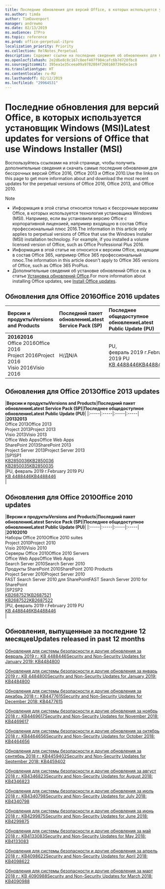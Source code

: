 ```yaml
---
title: Последние обновления для версий Office, в которых используется установщик Windows (MSI)
ms.author: timda
author: TimDavenport
manager: andrewmo
ms.date: 02/13/2019
ms.audience: ITPro
ms.topic: reference
ms.prod: office-perpetual-itpro
localization_priority: Priority
ms.collection: RelNotes_Perpetual
description: Содержит ссылки на последние сведения об обновлениях для бессрочных версий Office 2016, Office 2013 и Office 2010 для ИТ-специалистов
ms.openlocfilehash: 2e2d6e8c8c167c8eef407f984cafc6b7d720fbc8
ms.sourcegitcommit: 395ea1e35ceea09a9782884f26016073945e1ec0
ms.translationtype: HT
ms.contentlocale: ru-RU
ms.lasthandoff: 02/12/2019
ms.locfileid: "29964531"
---
```

# <a name="latest-updates-for-versions-of-office-that-use-windows-installer-msi"></a><span data-ttu-id="6c0a4-103">Последние обновления для версий Office, в которых используется установщик Windows (MSI)</span><span class="sxs-lookup"><span data-stu-id="6c0a4-103">Latest updates for versions of Office that use Windows Installer (MSI)</span></span>

<span data-ttu-id="6c0a4-104">Воспользуйтесь ссылками на этой странице, чтобы получить дополнительные сведения и скачать самые последние обновления для бессрочных версий Office 2016, Office 2013 и Office 2010.</span><span class="sxs-lookup"><span data-stu-id="6c0a4-104">Use the links on this page to get more information about and download the most recent updates for the perpetual versions of Office 2016, Office 2013, and Office 2010.</span></span>
  
 
> [!NOTE]
> - <span data-ttu-id="6c0a4-p101">Информация в этой статье относится только к бессрочным версиям Office, в которых используется технология установщика Windows (MSI). Например, если вы установили версию Office с корпоративной лицензией, например входящую в состав Office профессиональный плюс 2016.</span><span class="sxs-lookup"><span data-stu-id="6c0a4-p101">The information in this article only applies to perpetual versions of Office that use the Windows Installer (MSI) installation technology. For example, if you installed a volume licensed version of Office, such as Office Professional Plus 2016.</span></span>
> - <span data-ttu-id="6c0a4-107">Информация в этой статье не относится к версиям Office, входящим в состав Office 365, например Office 365 профессиональный плюс.</span><span class="sxs-lookup"><span data-stu-id="6c0a4-107">The information in this article doesn't apply to Office 365 versions of Office, such as Office 365 ProPlus.</span></span>
> - <span data-ttu-id="6c0a4-108">Дополнительные сведения об установке обновлений Office см. в статье [Установка обновлений Office](https://support.office.com/article/2ab296f3-7f03-43a2-8e50-46de917611c5).</span><span class="sxs-lookup"><span data-stu-id="6c0a4-108">For more information about installing Office updates, see [Install Office updates](https://support.office.com/article/2ab296f3-7f03-43a2-8e50-46de917611c5).</span></span> 


## <a name="office-2016-updates"></a><span data-ttu-id="6c0a4-109">Обновления для Office 2016</span><span class="sxs-lookup"><span data-stu-id="6c0a4-109">Office 2016 updates</span></span>

|<span data-ttu-id="6c0a4-110">**Версии и продукты**</span><span class="sxs-lookup"><span data-stu-id="6c0a4-110">**Versions and Products**</span></span>|<span data-ttu-id="6c0a4-111">**Последний пакет обновления**</span><span class="sxs-lookup"><span data-stu-id="6c0a4-111">**Latest Service Pack (SP)**</span></span>|<span data-ttu-id="6c0a4-112">**Последнее общедоступное обновление**</span><span class="sxs-lookup"><span data-stu-id="6c0a4-112">**Latest Public Update (PU)**</span></span>|
|:-----|:-----|:-----|
|<span data-ttu-id="6c0a4-113">**2016**</span><span class="sxs-lookup"><span data-stu-id="6c0a4-113">**2016**</span></span> <br/> <span data-ttu-id="6c0a4-114">Office 2016</span><span class="sxs-lookup"><span data-stu-id="6c0a4-114">Office 2016</span></span>  <br/> <span data-ttu-id="6c0a4-115">Project 2016</span><span class="sxs-lookup"><span data-stu-id="6c0a4-115">Project 2016</span></span>  <br/> <span data-ttu-id="6c0a4-116">Visio 2016</span><span class="sxs-lookup"><span data-stu-id="6c0a4-116">Visio 2016</span></span>  <br/> |<span data-ttu-id="6c0a4-117">Н/Д</span><span class="sxs-lookup"><span data-stu-id="6c0a4-117">N/A</span></span>  <br/> |<span data-ttu-id="6c0a4-118">PU, февраль 2019 г.</span><span class="sxs-lookup"><span data-stu-id="6c0a4-118">February 2019 PU</span></span>  <br/> [<span data-ttu-id="6c0a4-119">KB 4488446</span><span class="sxs-lookup"><span data-stu-id="6c0a4-119">KB4488446</span></span>](https://support.microsoft.com/help/4488446) <br/> |
   
## <a name="office-2013-updates"></a><span data-ttu-id="6c0a4-120">Обновления для Office 2013</span><span class="sxs-lookup"><span data-stu-id="6c0a4-120">Office 2013 updates</span></span>

|<span data-ttu-id="6c0a4-121">**Версии и продукты**</span><span class="sxs-lookup"><span data-stu-id="6c0a4-121">**Versions and Products**</span></span>|<span data-ttu-id="6c0a4-122">**Последний пакет обновления**</span><span class="sxs-lookup"><span data-stu-id="6c0a4-122">**Latest Service Pack (SP)**</span></span>|<span data-ttu-id="6c0a4-123">**Последнее общедоступное обновление**</span><span class="sxs-lookup"><span data-stu-id="6c0a4-123">**Latest Public Update (PU)**</span></span>|
|:-----|:-----|:-----|:-----|
|<span data-ttu-id="6c0a4-124">**2013**</span><span class="sxs-lookup"><span data-stu-id="6c0a4-124">**2013**</span></span> <br/> <span data-ttu-id="6c0a4-125">Office 2013</span><span class="sxs-lookup"><span data-stu-id="6c0a4-125">Office 2013</span></span>  <br/> <span data-ttu-id="6c0a4-126">Project 2013</span><span class="sxs-lookup"><span data-stu-id="6c0a4-126">Project 2013</span></span>  <br/> <span data-ttu-id="6c0a4-127">Visio 2013</span><span class="sxs-lookup"><span data-stu-id="6c0a4-127">Visio 2013</span></span>  <br/> <span data-ttu-id="6c0a4-128">Office Web Apps</span><span class="sxs-lookup"><span data-stu-id="6c0a4-128">Office Web Apps</span></span>  <br/> <span data-ttu-id="6c0a4-129">SharePoint 2013</span><span class="sxs-lookup"><span data-stu-id="6c0a4-129">SharePoint 2013</span></span>  <br/> <span data-ttu-id="6c0a4-130">Project Server 2013</span><span class="sxs-lookup"><span data-stu-id="6c0a4-130">Project Server 2013</span></span>  <br/> |<span data-ttu-id="6c0a4-131">SP1</span><span class="sxs-lookup"><span data-stu-id="6c0a4-131">SP1</span></span> <br/> [<span data-ttu-id="6c0a4-132">KB2850036</span><span class="sxs-lookup"><span data-stu-id="6c0a4-132">KB2850036</span></span>](https://support.microsoft.com/kb/2850036) <br/>[<span data-ttu-id="6c0a4-133">KB2850035</span><span class="sxs-lookup"><span data-stu-id="6c0a4-133">KB2850035</span></span>](https://support.microsoft.com/kb/2850035) <br/> |<span data-ttu-id="6c0a4-134">PU, февраль 2019 г.</span><span class="sxs-lookup"><span data-stu-id="6c0a4-134">February 2019 PU</span></span>  <br/> [<span data-ttu-id="6c0a4-135">KB 4488446</span><span class="sxs-lookup"><span data-stu-id="6c0a4-135">KB4488446</span></span>](https://support.microsoft.com/help/4488446) <br/> |
   
## <a name="office-2010-updates"></a><span data-ttu-id="6c0a4-136">Обновления для Office 2010</span><span class="sxs-lookup"><span data-stu-id="6c0a4-136">Office 2010 updates</span></span>

|<span data-ttu-id="6c0a4-137">**Версии и продукты**</span><span class="sxs-lookup"><span data-stu-id="6c0a4-137">**Versions and Products**</span></span>|<span data-ttu-id="6c0a4-138">**Последний пакет обновления**</span><span class="sxs-lookup"><span data-stu-id="6c0a4-138">**Latest Service Pack (SP)**</span></span>|<span data-ttu-id="6c0a4-139">**Последнее общедоступное обновление**</span><span class="sxs-lookup"><span data-stu-id="6c0a4-139">**Latest Public Update (PU)**</span></span>|
|:-----|:-----|:-----|:-----|
|<span data-ttu-id="6c0a4-140">**2010**</span><span class="sxs-lookup"><span data-stu-id="6c0a4-140">**2010**</span></span> <br/> <span data-ttu-id="6c0a4-141">Наборы Office 2010</span><span class="sxs-lookup"><span data-stu-id="6c0a4-141">Office 2010 suites</span></span>  <br/> <span data-ttu-id="6c0a4-142">Project 2010</span><span class="sxs-lookup"><span data-stu-id="6c0a4-142">Project 2010</span></span>  <br/> <span data-ttu-id="6c0a4-143">Visio 2010</span><span class="sxs-lookup"><span data-stu-id="6c0a4-143">Visio 2010</span></span>  <br/> <span data-ttu-id="6c0a4-144">Серверы Office 2010</span><span class="sxs-lookup"><span data-stu-id="6c0a4-144">Office 2010 Servers</span></span>  <br/> <span data-ttu-id="6c0a4-145">Office Web Apps</span><span class="sxs-lookup"><span data-stu-id="6c0a4-145">Office Web Apps</span></span>  <br/> <span data-ttu-id="6c0a4-146">Search Server 2010</span><span class="sxs-lookup"><span data-stu-id="6c0a4-146">Search Server 2010</span></span>  <br/> <span data-ttu-id="6c0a4-147">Продукты SharePoint 2010</span><span class="sxs-lookup"><span data-stu-id="6c0a4-147">SharePoint 2010 Products</span></span>  <br/> <span data-ttu-id="6c0a4-148">Project Server 2010</span><span class="sxs-lookup"><span data-stu-id="6c0a4-148">Project Server 2010</span></span>  <br/> <span data-ttu-id="6c0a4-149">FAST Search Server 2010 для SharePoint</span><span class="sxs-lookup"><span data-stu-id="6c0a4-149">FAST Search Server 2010 for SharePoint</span></span>  <br/> |<span data-ttu-id="6c0a4-150">SP2</span><span class="sxs-lookup"><span data-stu-id="6c0a4-150">SP2</span></span> <br/>[<span data-ttu-id="6c0a4-151">KB2687521</span><span class="sxs-lookup"><span data-stu-id="6c0a4-151">KB2687521</span></span>](https://support.microsoft.com/kb/2687521) <br/> [<span data-ttu-id="6c0a4-152">KB2687522</span><span class="sxs-lookup"><span data-stu-id="6c0a4-152">KB2687522</span></span>](https://support.microsoft.com/kb/2687522) <br/> |<span data-ttu-id="6c0a4-153">PU, февраль 2019 г.</span><span class="sxs-lookup"><span data-stu-id="6c0a4-153">February 2019 PU</span></span> <br/>[<span data-ttu-id="6c0a4-154">KB 4488446</span><span class="sxs-lookup"><span data-stu-id="6c0a4-154">KB4488446</span></span>](https://support.microsoft.com/help/4488446) <br/>|
   

   
## <a name="updates-released-in-past-12-months"></a><span data-ttu-id="6c0a4-155">Обновления, выпущенные за последние 12 месяцев</span><span class="sxs-lookup"><span data-stu-id="6c0a4-155">Updates released in past 12 months</span></span>

[<span data-ttu-id="6c0a4-156">Обновления для системы безопасности и другие обновления за февраль 2019 г.: KB 4488446</span><span class="sxs-lookup"><span data-stu-id="6c0a4-156">Security and Non-Security Updates for January 2019: KB4484800</span></span>](https://support.microsoft.com/help/4488446)

[<span data-ttu-id="6c0a4-157">Обновления для системы безопасности и другие обновления за январь 2019 г.: KB 4484800</span><span class="sxs-lookup"><span data-stu-id="6c0a4-157">Security and Non-Security Updates for January 2019: KB4484800</span></span>](https://support.microsoft.com/help/4484800)

[<span data-ttu-id="6c0a4-158">Обновления для системы безопасности и другие обновления за декабрь 2018 г.: KB4477615</span><span class="sxs-lookup"><span data-stu-id="6c0a4-158">Security and Non-Security Updates for December 2018: KB4477615</span></span>](https://support.microsoft.com/help/4477615)

[<span data-ttu-id="6c0a4-159">Обновления для системы безопасности и другие обновления за ноябрь 2018 г.: KB4469617</span><span class="sxs-lookup"><span data-stu-id="6c0a4-159">Security and Non-Security Updates for November 2018: KB4469617</span></span>](https://support.microsoft.com/help/4469617)

[<span data-ttu-id="6c0a4-160">Обновления для системы безопасности и другие обновления за октябрь 2018 г.: KB4464656</span><span class="sxs-lookup"><span data-stu-id="6c0a4-160">Security and Non-Security Updates for October 2018: KB4464656</span></span>](https://support.microsoft.com/help/4464656)

[<span data-ttu-id="6c0a4-161">Обновления для системы безопасности и другие обновления за сентябрь 2018 г.: KB4459402</span><span class="sxs-lookup"><span data-stu-id="6c0a4-161">Security and Non-Security Updates for September 2018: KB4459402</span></span>](https://support.microsoft.com/help/4459402) 

[<span data-ttu-id="6c0a4-162">Обновления для системы безопасности и другие обновления за август 2018 г.: KB4346823</span><span class="sxs-lookup"><span data-stu-id="6c0a4-162">Security and Non-Security Updates for August 2018: KB4346823</span></span>](https://support.microsoft.com/help/4346823)   

[<span data-ttu-id="6c0a4-163">Обновления для системы безопасности и другие обновления за июль 2018 г.: KB4340798</span><span class="sxs-lookup"><span data-stu-id="6c0a4-163">Security and Non-Security Updates for July 2018: KB4340798</span></span>](https://support.microsoft.com/help/4340798)   

[<span data-ttu-id="6c0a4-164">Обновления для системы безопасности и другие обновления за июнь 2018 г.: KB4299875</span><span class="sxs-lookup"><span data-stu-id="6c0a4-164">Security and Non-Security Updates for June 2018: KB4299875</span></span>](https://support.microsoft.com/help/4299875)  

[<span data-ttu-id="6c0a4-165">Обновления для системы безопасности и другие обновления за май 2018 г.: KB4133083</span><span class="sxs-lookup"><span data-stu-id="6c0a4-165">Security and Non-Security Updates for May 2018: KB4133083 </span></span>](https://support.microsoft.com/ru-RU/help/4133083)
  
[<span data-ttu-id="6c0a4-166">Обновления для системы безопасности и другие обновления за апрель 2018 г.: KB4098622</span><span class="sxs-lookup"><span data-stu-id="6c0a4-166">Security and Non-Security Updates for April 2018: KB4098622</span></span>](https://support.microsoft.com/ru-RU/help/4098622) 
  
[<span data-ttu-id="6c0a4-167">Обновления для системы безопасности и другие обновления за март 2018 г.: KB 4090988</span><span class="sxs-lookup"><span data-stu-id="6c0a4-167">Security and Non-Security Updates for March 2018: KB4090988</span></span>](https://support.microsoft.com/ru-RU/help/4090988)  
  

  
   
  
